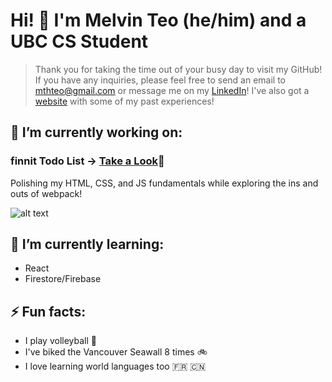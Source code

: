 # Hi! 👋 I'm Melvin Teo (he/him) and a UBC CS Student

> Thank you for taking the time out of your busy day to visit my GitHub! If you have any inquiries, please feel free to send an email to [mthteo@gmail.com](mailto:mthteo@gmail.com) or message me on my [LinkedIn](https://www.linkedin.com/in/melvinhteo/)! I've also got a [website](https://meleongg.github.io) with some of my past experiences!

## 🔭 I’m currently working on:
### finnit Todo List -> [Take a Look](https://github.com/meleongg/finnit)👀
Polishing my HTML, CSS, and JS fundamentals while exploring the ins and outs of webpack! 

![alt text](https://img.shields.io/github/last-commit/meleongg/finnit?style=plastic)

## 🌱 I’m currently learning:
- React
- Firestore/Firebase

## ⚡ Fun facts:
- I play volleyball 🏐 
- I've biked the Vancouver Seawall 8 times 🚲
- I love learning world languages too 🇫🇷 🇨🇳
